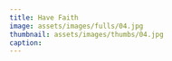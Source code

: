 ```yaml
---
title: Have Faith
image: assets/images/fulls/04.jpg
thumbnail: assets/images/thumbs/04.jpg
caption: 
---
```

